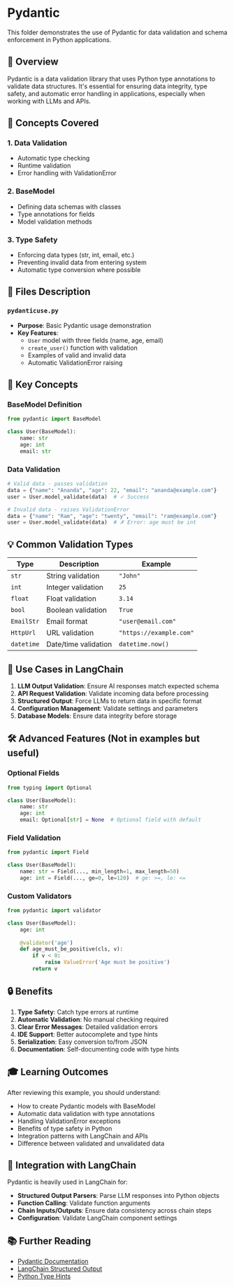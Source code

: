 # Pydantic

This folder demonstrates the use of Pydantic for data validation and schema enforcement in Python applications.

## 📖 Overview

Pydantic is a data validation library that uses Python type annotations to validate data structures. It's essential for ensuring data integrity, type safety, and automatic error handling in applications, especially when working with LLMs and APIs.

## 🎯 Concepts Covered

### 1. **Data Validation**
- Automatic type checking
- Runtime validation
- Error handling with ValidationError

### 2. **BaseModel**
- Defining data schemas with classes
- Type annotations for fields
- Model validation methods

### 3. **Type Safety**
- Enforcing data types (str, int, email, etc.)
- Preventing invalid data from entering system
- Automatic type conversion where possible

## 📁 Files Description

### `pydanticuse.py`
- **Purpose**: Basic Pydantic usage demonstration
- **Key Features**:
  - `User` model with three fields (name, age, email)
  - `create_user()` function with validation
  - Examples of valid and invalid data
  - Automatic ValidationError raising

## 🔑 Key Concepts

### BaseModel Definition
```python
from pydantic import BaseModel

class User(BaseModel):
    name: str
    age: int
    email: str
```

### Data Validation
```python
# Valid data - passes validation
data = {"name": "Ananda", "age": 22, "email": "ananda@example.com"}
user = User.model_validate(data)  # ✓ Success

# Invalid data - raises ValidationError
data = {"name": "Ram", "age": "twenty", "email": "ram@example.com"}
user = User.model_validate(data)  # ✗ Error: age must be int
```

## 💡 Common Validation Types

| Type | Description | Example |
|------|-------------|---------|
| `str` | String validation | `"John"` |
| `int` | Integer validation | `25` |
| `float` | Float validation | `3.14` |
| `bool` | Boolean validation | `True` |
| `EmailStr` | Email format | `"user@email.com"` |
| `HttpUrl` | URL validation | `"https://example.com"` |
| `datetime` | Date/time validation | `datetime.now()` |

## 🎯 Use Cases in LangChain

1. **LLM Output Validation**: Ensure AI responses match expected schema
2. **API Request Validation**: Validate incoming data before processing
3. **Structured Output**: Force LLMs to return data in specific format
4. **Configuration Management**: Validate settings and parameters
5. **Database Models**: Ensure data integrity before storage

## 🛠️ Advanced Features (Not in examples but useful)

### Optional Fields
```python
from typing import Optional

class User(BaseModel):
    name: str
    age: int
    email: Optional[str] = None  # Optional field with default
```

### Field Validation
```python
from pydantic import Field

class User(BaseModel):
    name: str = Field(..., min_length=1, max_length=50)
    age: int = Field(..., ge=0, le=120)  # ge: >=, le: <=
```

### Custom Validators
```python
from pydantic import validator

class User(BaseModel):
    age: int
    
    @validator('age')
    def age_must_be_positive(cls, v):
        if v < 0:
            raise ValueError('Age must be positive')
        return v
```

## 🔒 Benefits

1. **Type Safety**: Catch type errors at runtime
2. **Automatic Validation**: No manual checking required
3. **Clear Error Messages**: Detailed validation errors
4. **IDE Support**: Better autocomplete and type hints
5. **Serialization**: Easy conversion to/from JSON
6. **Documentation**: Self-documenting code with type hints

## 🎓 Learning Outcomes

After reviewing this example, you should understand:
- How to create Pydantic models with BaseModel
- Automatic data validation with type annotations
- Handling ValidationError exceptions
- Benefits of type safety in Python
- Integration patterns with LangChain and APIs
- Difference between validated and unvalidated data

## 🔗 Integration with LangChain

Pydantic is heavily used in LangChain for:
- **Structured Output Parsers**: Parse LLM responses into Python objects
- **Function Calling**: Validate function arguments
- **Chain Inputs/Outputs**: Ensure data consistency across chain steps
- **Configuration**: Validate LangChain component settings

## 📚 Further Reading

- [Pydantic Documentation](https://docs.pydantic.dev/)
- [LangChain Structured Output](https://python.langchain.com/docs/modules/model_io/output_parsers/structured)
- [Python Type Hints](https://docs.python.org/3/library/typing.html)
